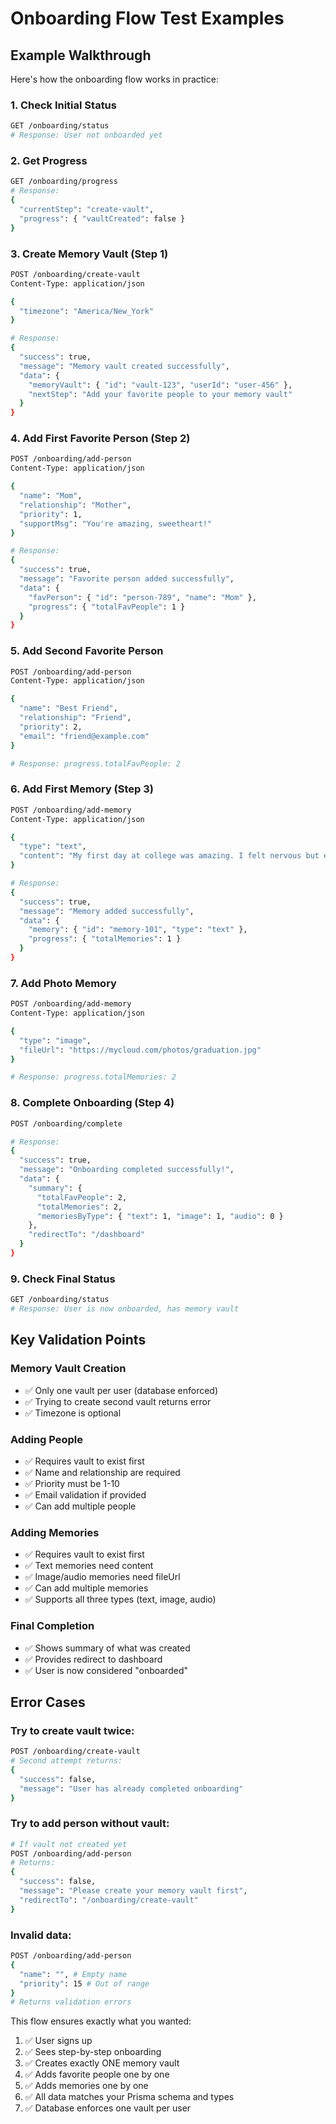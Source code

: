 # Onboarding Flow Test Examples

## Example Walkthrough

Here's how the onboarding flow works in practice:

### 1. Check Initial Status
```bash
GET /onboarding/status
# Response: User not onboarded yet
```

### 2. Get Progress
```bash
GET /onboarding/progress
# Response: 
{
  "currentStep": "create-vault",
  "progress": { "vaultCreated": false }
}
```

### 3. Create Memory Vault (Step 1)
```bash
POST /onboarding/create-vault
Content-Type: application/json

{
  "timezone": "America/New_York"
}

# Response:
{
  "success": true,
  "message": "Memory vault created successfully",
  "data": {
    "memoryVault": { "id": "vault-123", "userId": "user-456" },
    "nextStep": "Add your favorite people to your memory vault"
  }
}
```

### 4. Add First Favorite Person (Step 2)
```bash
POST /onboarding/add-person
Content-Type: application/json

{
  "name": "Mom",
  "relationship": "Mother",
  "priority": 1,
  "supportMsg": "You're amazing, sweetheart!"
}

# Response:
{
  "success": true,
  "message": "Favorite person added successfully",
  "data": {
    "favPerson": { "id": "person-789", "name": "Mom" },
    "progress": { "totalFavPeople": 1 }
  }
}
```

### 5. Add Second Favorite Person
```bash
POST /onboarding/add-person
Content-Type: application/json

{
  "name": "Best Friend",
  "relationship": "Friend",
  "priority": 2,
  "email": "friend@example.com"
}

# Response: progress.totalFavPeople: 2
```

### 6. Add First Memory (Step 3)
```bash
POST /onboarding/add-memory
Content-Type: application/json

{
  "type": "text",
  "content": "My first day at college was amazing. I felt nervous but excited..."
}

# Response:
{
  "success": true,
  "message": "Memory added successfully",
  "data": {
    "memory": { "id": "memory-101", "type": "text" },
    "progress": { "totalMemories": 1 }
  }
}
```

### 7. Add Photo Memory
```bash
POST /onboarding/add-memory
Content-Type: application/json

{
  "type": "image",
  "fileUrl": "https://mycloud.com/photos/graduation.jpg"
}

# Response: progress.totalMemories: 2
```

### 8. Complete Onboarding (Step 4)
```bash
POST /onboarding/complete

# Response:
{
  "success": true,
  "message": "Onboarding completed successfully!",
  "data": {
    "summary": {
      "totalFavPeople": 2,
      "totalMemories": 2,
      "memoriesByType": { "text": 1, "image": 1, "audio": 0 }
    },
    "redirectTo": "/dashboard"
  }
}
```

### 9. Check Final Status
```bash
GET /onboarding/status
# Response: User is now onboarded, has memory vault
```

## Key Validation Points

### Memory Vault Creation
- ✅ Only one vault per user (database enforced)
- ✅ Trying to create second vault returns error
- ✅ Timezone is optional

### Adding People
- ✅ Requires vault to exist first
- ✅ Name and relationship are required
- ✅ Priority must be 1-10
- ✅ Email validation if provided
- ✅ Can add multiple people

### Adding Memories
- ✅ Requires vault to exist first
- ✅ Text memories need content
- ✅ Image/audio memories need fileUrl
- ✅ Can add multiple memories
- ✅ Supports all three types (text, image, audio)

### Final Completion
- ✅ Shows summary of what was created
- ✅ Provides redirect to dashboard
- ✅ User is now considered "onboarded"

## Error Cases

### Try to create vault twice:
```bash
POST /onboarding/create-vault
# Second attempt returns:
{
  "success": false,
  "message": "User has already completed onboarding"
}
```

### Try to add person without vault:
```bash
# If vault not created yet
POST /onboarding/add-person
# Returns:
{
  "success": false,
  "message": "Please create your memory vault first",
  "redirectTo": "/onboarding/create-vault"
}
```

### Invalid data:
```bash
POST /onboarding/add-person
{
  "name": "", # Empty name
  "priority": 15 # Out of range
}
# Returns validation errors
```

This flow ensures exactly what you wanted:
1. ✅ User signs up
2. ✅ Sees step-by-step onboarding  
3. ✅ Creates exactly ONE memory vault
4. ✅ Adds favorite people one by one
5. ✅ Adds memories one by one
6. ✅ All data matches your Prisma schema and types
7. ✅ Database enforces one vault per user
